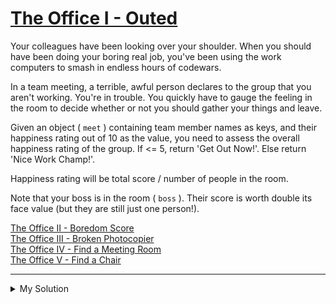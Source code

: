 # [The Office I - Outed](https://www.codewars.com/kata/57ecf6efc7fe13eb070000e1)

Your colleagues have been looking over your shoulder. When you should have been doing your boring real job, you've been
using the work computers to smash in endless hours of codewars.

In a team meeting, a terrible, awful person declares to the group that you aren't working. You're in trouble. You
quickly have to gauge the feeling in the room to decide whether or not you should gather your things and leave.

Given an object ( `meet` ) containing team member names as keys, and their happiness rating out of 10 as the value, you
need to assess the overall happiness rating of the group. If <= 5, return 'Get Out Now!'. Else return 'Nice Work
Champ!'.

Happiness rating will be total score / number of people in the room.

Note that your boss is in the room ( `boss` ). Their score is worth double its face value (but they are still just one
person!).

[The Office II - Boredom Score](https://www.codewars.com/kata/the-office-ii-boredom-score)  
[The Office III - Broken Photocopier](https://www.codewars.com/kata/the-office-iii-broken-photocopier)  
[The Office IV - Find a Meeting Room](https://www.codewars.com/kata/the-office-iv-find-a-meeting-room)  
[The Office V - Find a Chair](https://www.codewars.com/kata/the-office-v-find-a-chair)

---

<details><summary>My Solution</summary>

```js
function outed(meet, boss) {
  const attendants = Object.keys(meet);
  const averageRating =
    attendants.reduce(
      (acc, cur) => (cur === boss ? acc + meet[cur] * 2 : acc + meet[cur]),
      0,
    ) / attendants.length;

  return averageRating > 5 ? "Nice Work Champ!" : "Get Out Now!";
}
```

</details>
